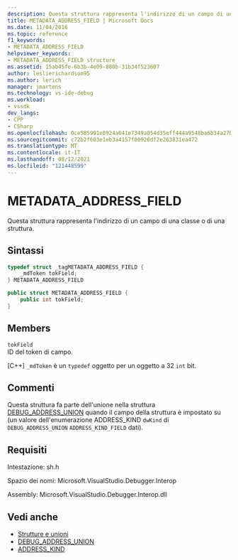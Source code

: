 ```yaml
---
description: Questa struttura rappresenta l'indirizzo di un campo di una classe o di una struttura.
title: METADATA_ADDRESS_FIELD | Microsoft Docs
ms.date: 11/04/2016
ms.topic: reference
f1_keywords:
- METADATA_ADDRESS_FIELD
helpviewer_keywords:
- METADATA_ADDRESS_FIELD structure
ms.assetid: 15ab45fe-6b3b-4e09-880b-31b34f523607
author: leslierichardson95
ms.author: lerich
manager: jmartens
ms.technology: vs-ide-debug
ms.workload:
- vssdk
dev_langs:
- CPP
- CSharp
ms.openlocfilehash: 0ce585991e0924a041e7349a054d35eff444a9548ba6b34a27bac647162eaa29
ms.sourcegitcommit: c72b2f603e1eb3a4157f00926df2e263831ea472
ms.translationtype: MT
ms.contentlocale: it-IT
ms.lasthandoff: 08/12/2021
ms.locfileid: "121448599"
---
```

# <a name="metadata_address_field"></a>METADATA_ADDRESS_FIELD

Questa struttura rappresenta l'indirizzo di un campo di una classe o di una struttura.

## <a name="syntax"></a>Sintassi

```cpp
typedef struct _tagMETADATA_ADDRESS_FIELD {
    _mdToken tokField;
} METADATA_ADDRESS_FIELD
```

```csharp
public struct METADATA_ADDRESS_FIELD {
    public int tokField;
}
```

## <a name="members"></a>Members

`tokField`\
ID del token di campo.

[C++] `_mdToken` è un `typedef` oggetto per un oggetto a 32 `int` bit.

## <a name="remarks"></a>Commenti

Questa struttura fa parte dell'unione nella struttura [DEBUG_ADDRESS_UNION](../../../extensibility/debugger/reference/debug-address-union.md) quando il campo della struttura è impostato su (un valore dell'enumerazione ADDRESS_KIND `dwKind` di `DEBUG_ADDRESS_UNION` `ADDRESS_KIND_FIELD` dati). [](../../../extensibility/debugger/reference/address-kind.md)

## <a name="requirements"></a>Requisiti

Intestazione: sh.h

Spazio dei nomi: Microsoft.VisualStudio.Debugger.Interop

Assembly: Microsoft.VisualStudio.Debugger.Interop.dll

## <a name="see-also"></a>Vedi anche

- [Strutture e unioni](../../../extensibility/debugger/reference/structures-and-unions.md)
- [DEBUG_ADDRESS_UNION](../../../extensibility/debugger/reference/debug-address-union.md)
- [ADDRESS_KIND](../../../extensibility/debugger/reference/address-kind.md)
